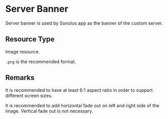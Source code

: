 # Server Banner

Server banner is used by Sonolus app as the banner of the custom server.

## Resource Type

Image resource.

`.png` is the recommended format.

## Remarks

It is recommended to have at least 6:1 aspect ratio in order to support different screen sizes.

It is recommended to add horizontal fade out on left and right side of the image. Vertical fade out is not necessary.
